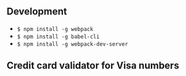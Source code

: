 
## Development
  - `$ npm install -g webpack`
  - `$ npm install -g babel-cli`
  - `$ npm install -g webpack-dev-server`


## Credit card validator for Visa numbers
